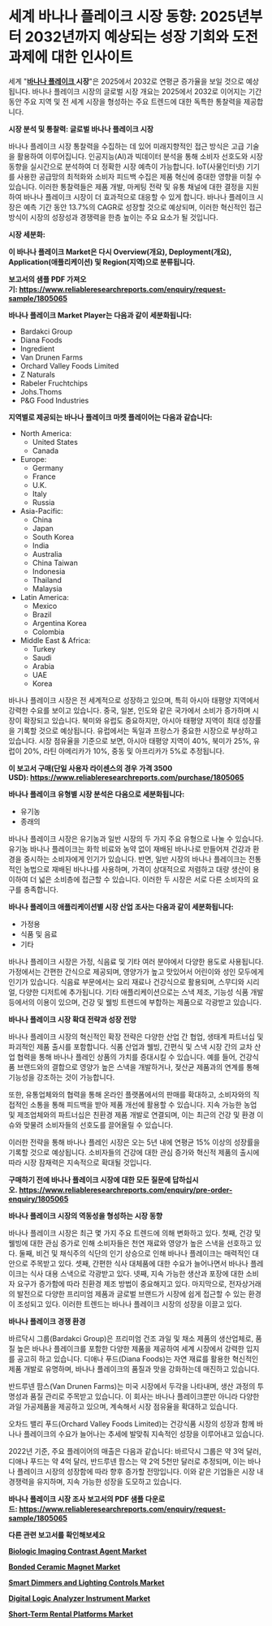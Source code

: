 <p><h1>세계 바나나 플레이크 시장 동향: 2025년부터 2032년까지 예상되는 성장 기회와 도전 과제에 대한 인사이트</h1></p><p>세계 "<strong><a href="https://www.reliableresearchreports.com/banana-flakes-r1805065?utm_campaign=106&utm_medium=8&utm_source=Github&utm_content=ia&utm_term=24032025&utm_id=banana-flakes">바나나 플레이크&nbsp;</a></strong><strong>시장</strong>"은 2025에서 2032로 연평균 증가율을 보일 것으로 예상됩니다. 바나나 플레이크 시장의 글로벌 시장 개요는 2025에서 2032로 이어지는 기간 동안 주요 지역 및 전 세계 시장을 형성하는 주요 트렌드에 대한 독특한 통찰력을 제공합니다.</p>
<p><strong>시장 분석 및 통찰력: 글로벌 바나나 플레이크 시장</strong></p>
<p><p>바나나 플레이크 시장 통찰력을 수집하는 데 있어 미래지향적인 접근 방식은 고급 기술을 활용하여 이루어집니다. 인공지능(AI)과 빅데이터 분석을 통해 소비자 선호도와 시장 동향을 실시간으로 분석하여 더 정확한 시장 예측이 가능합니다. IoT(사물인터넷) 기기를 사용한 공급망의 최적화와 소비자 피드백 수집은 제품 혁신에 중대한 영향을 미칠 수 있습니다. 이러한 통찰력들은 제품 개발, 마케팅 전략 및 유통 채널에 대한 결정을 지원하여 바나나 플레이크 시장이 더 효과적으로 대응할 수 있게 합니다. 바나나 플레이크 시장은 예측 기간 동안 13.7%의 CAGR로 성장할 것으로 예상되며, 이러한 혁신적인 접근 방식이 시장의 성장성과 경쟁력을 한층 높이는 주요 요소가 될 것입니다.</p><a href="%7CAUTHORITHY_DOMAIN_URL%7C?utm_campaign=106&utm_medium=8&utm_source=Github&utm_content=ia&utm_term=24032025&utm_id=banana-flakes"></a></p>
<p><strong>시장 세분화:</strong></p>
<p><strong>이 바나나 플레이크 Market은 다시 Overview(개요), Deployment(개요), Application(애플리케이션) 및 Region(지역)으로 분류됩니다.</strong></p>
<p><strong>보고서의 샘플 PDF 가져오기:&nbsp;<a href="https://www.reliableresearchreports.com/enquiry/request-sample/1805065?utm_campaign=106&utm_medium=8&utm_source=Github&utm_content=ia&utm_term=24032025&utm_id=banana-flakes">https://www.reliableresearchreports.com/enquiry/request-sample/1805065</a></strong><strong></strong></p>
<p><strong>바나나 플레이크 Market Player는 다음과 같이 세분화됩니다:</strong></p>
<p><ul><li>Bardakci Group</li><li>Diana Foods</li><li>Ingredient</li><li>Van Drunen Farms</li><li>Orchard Valley Foods Limited</li><li>Z Naturals</li><li>Rabeler Fruchtchips</li><li>Johs.Thoms</li><li>P&G Food Industries</li></ul></p>
<p><strong>지역별로 제공되는 바나나 플레이크 마켓 플레이어는 다음과 같습니다:</strong></p>
<p><ul>
    <li>
        North America:
        <ul>
            <li>United States</li>
            <li>Canada</li>
        </ul>
    </li>
    <li>
        Europe:
        <ul>
            <li>Germany</li>
            <li>France</li>
            <li>U.K.</li>
            <li>Italy</li>
            <li>Russia</li>
        </ul>
    </li>
    <li>
        Asia-Pacific:
        <ul>
            <li>China</li>
            <li>Japan</li>
            <li>South Korea</li>
            <li>India</li>
            <li>Australia</li>
            <li>China Taiwan</li>
            <li>Indonesia</li>
            <li>Thailand</li>
            <li>Malaysia</li>
        </ul>
    </li>
    <li>
        Latin America:
        <ul>
            <li>Mexico</li>
            <li>Brazil</li>
            <li>Argentina Korea</li>
            <li>Colombia</li>
        </ul>
    </li>
    <li>
        Middle East & Africa:
        <ul>
            <li>Turkey</li>
            <li>Saudi</li>
            <li>Arabia</li>
            <li>UAE</li>
            <li>Korea</li>
        </ul>
    </li>
    </ul></p>
<p><p>바나나 플레이크 시장은 전 세계적으로 성장하고 있으며, 특히 아시아 태평양 지역에서 강력한 수요를 보이고 있습니다. 중국, 일본, 인도와 같은 국가에서 소비가 증가하며 시장이 확장되고 있습니다. 북미와 유럽도 중요하지만, 아시아 태평양 지역이 최대 성장률을 기록할 것으로 예상됩니다. 유럽에서는 독일과 프랑스가 중요한 시장으로 부상하고 있습니다. 시장 점유율을 기준으로 보면, 아시아 태평양 지역이 40%, 북미가 25%, 유럽이 20%, 라틴 아메리카가 10%, 중동 및 아프리카가 5%로 추정됩니다.</p></p>
<p><strong>이 보고서 구매(단일 사용자 라이센스의 경우 가격 3500 USD):&nbsp;<a href="https://www.reliableresearchreports.com/purchase/1805065?utm_campaign=106&utm_medium=8&utm_source=Github&utm_content=ia&utm_term=24032025&utm_id=banana-flakes">https://www.reliableresearchreports.com/purchase/1805065</a></strong></p>
<p><strong>바나나 플레이크 유형별 시장 분석은 다음으로 세분화됩니다:</strong></p>
<p><ul><li>유기농</li><li>종래의</li></ul></p>
<p><p>바나나 플레이크 시장은 유기농과 일반 시장의 두 가지 주요 유형으로 나눌 수 있습니다. 유기농 바나나 플레이크는 화학 비료와 농약 없이 재배된 바나나로 만들어져 건강과 환경을 중시하는 소비자에게 인기가 있습니다. 반면, 일반 시장의 바나나 플레이크는 전통적인 농법으로 재배된 바나나를 사용하며, 가격이 상대적으로 저렴하고 대량 생산이 용이하여 더 넓은 소비층에 접근할 수 있습니다. 이러한 두 시장은 서로 다른 소비자의 요구를 충족합니다.</p></p>
<p><strong>바나나 플레이크 애플리케이션별 시장 산업 조사는 다음과 같이 세분화됩니다:</strong></p>
<p><ul><li>가정용</li><li>식품 및 음료</li><li>기타</li></ul></p>
<p><p>바나나 플레이크 시장은 가정, 식음료 및 기타 여러 분야에서 다양한 용도로 사용됩니다. 가정에서는 간편한 간식으로 제공되며, 영양가가 높고 맛있어서 어린이와 성인 모두에게 인기가 있습니다. 식음료 부문에서는 요리 재료나 건강식으로 활용되며, 스무디와 시리얼, 다양한 디저트에 추가됩니다. 기타 애플리케이션으로는 스낵 제조, 기능성 식품 개발 등에서의 이용이 있으며, 건강 및 웰빙 트렌드에 부합하는 제품으로 각광받고 있습니다.</p></p>
<p><strong>바나나 플레이크 시장 확대 전략과 성장 전망</strong></p>
<p><p>바나나 플레이크 시장의 혁신적인 확장 전략은 다양한 산업 간 협업, 생태계 파트너십 및 파괴적인 제품 출시를 포함합니다. 식품 산업과 웰빙, 간편식 및 스낵 시장 간의 교차 산업 협력을 통해 바나나 플레인 상품의 가치를 증대시킬 수 있습니다. 예를 들어, 건강식품 브랜드와의 결합으로 영양가 높은 스낵을 개발하거나, 젖산균 제품과의 연계를 통해 기능성을 강조하는 것이 가능합니다. </p><p>또한, 유통업체와의 협력을 통해 온라인 플랫폼에서의 판매를 확대하고, 소비자와의 직접적인 소통을 통해 피드백을 받아 제품 개선에 활용할 수 있습니다. 지속 가능한 농업 및 제조업체와의 파트너십은 친환경 제품 개발로 연결되며, 이는 최근의 건강 및 환경 이슈와 맞물려 소비자들의 선호도를 끌어올릴 수 있습니다.</p><p>이러한 전략을 통해 바나나 플레인 시장은 오는 5년 내에 연평균 15% 이상의 성장률을 기록할 것으로 예상됩니다. 소비자들의 건강에 대한 관심 증가와 혁신적 제품의 출시에 따라 시장 잠재력은 지속적으로 확대될 것입니다.</p></p>
<p><strong>구매하기 전에 바나나 플레이크 시장에 대한 모든 질문에 답하십시오.&nbsp;<a href="https://www.reliableresearchreports.com/enquiry/pre-order-enquiry/1805065?utm_campaign=106&utm_medium=8&utm_source=Github&utm_content=ia&utm_term=24032025&utm_id=banana-flakes">https://www.reliableresearchreports.com/enquiry/pre-order-enquiry/1805065</a></strong><strong></strong></p>
<p><strong>바나나 플레이크 시장의 역동성을 형성하는 시장 동향</strong></p>
<p><p>바나나 플레이크 시장은 최근 몇 가지 주요 트렌드에 의해 변화하고 있다. 첫째, 건강 및 웰빙에 대한 관심 증가로 인해 소비자들은 천연 재료와 영양가 높은 스낵을 선호하고 있다. 둘째, 비건 및 채식주의 식단의 인기 상승으로 인해 바나나 플레이크는 매력적인 대안으로 주목받고 있다. 셋째, 간편한 식사 대체품에 대한 수요가 늘어나면서 바나나 플레이크는 식사 대용 스낵으로 각광받고 있다. 넷째, 지속 가능한 생산과 포장에 대한 소비자 요구가 증가함에 따라 친환경 제조 방법이 중요해지고 있다. 마지막으로, 전자상거래의 발전으로 다양한 프리미엄 제품과 글로벌 브랜드가 시장에 쉽게 접근할 수 있는 환경이 조성되고 있다. 이러한 트렌드는 바나나 플레이크 시장의 성장을 이끌고 있다.</p></p>
<p><strong>바나나 플레이크 경쟁 환경</strong></p>
<p><p>바르닥시 그룹(Bardakci Group)은 프리미엄 건조 과일 및 채소 제품의 생산업체로, 품질 높은 바나나 플레이크를 포함한 다양한 제품을 제공하여 세계 시장에서 강력한 입지를 공고히 하고 있습니다. 디애나 푸드(Diana Foods)는 자연 재료를 활용한 혁신적인 제품 개발로 유명하며, 바나나 플레이크의 품질과 맛을 강화하는데 매진하고 있습니다.</p><p>반드루넨 팜스(Van Drunen Farms)는 미국 시장에서 두각을 나타내며, 생산 과정의 투명성과 품질 관리로 주목받고 있습니다. 이 회사는 바나나 플레이크뿐만 아니라 다양한 과일 가공제품을 제공하고 있으며, 계속해서 시장 점유율을 확대하고 있습니다. </p><p>오차드 밸리 푸드(Orchard Valley Foods Limited)는 건강식품 시장의 성장과 함께 바나나 플레이크의 수요가 늘어나는 추세에 발맞춰 지속적인 성장을 이루어내고 있습니다. </p><p>2022년 기준, 주요 플레이어의 매출은 다음과 같습니다: 바르닥시 그룹은 약 3억 달러, 디애나 푸드는 약 4억 달러, 반드루넨 팜스는 약 2억 5천만 달러로 추정되며, 이는 바나나 플레이크 시장의 성장함에 따라 향후 증가할 전망입니다. 이와 같은 기업들은 시장 내 경쟁력을 유지하며, 지속 가능한 성장을 도모하고 있습니다.</p></p>
<p><strong>바나나 플레이크 시장 조사 보고서의 PDF 샘플 다운로드:&nbsp;<a href="https://www.reliableresearchreports.com/enquiry/request-sample/1805065?utm_campaign=106&utm_medium=8&utm_source=Github&utm_content=ia&utm_term=24032025&utm_id=banana-flakes">https://www.reliableresearchreports.com/enquiry/request-sample/1805065</a></strong></p>
<p><strong></strong></p>
<p><strong></strong></p>
<p><strong></strong></p>
<p><strong></strong></p>
<p><strong>다른 관련 보고서를 확인해보세요</strong></p>
<p><strong><p><a href="https://github.com/minakibanov/Market-Research-Report-List-1/blob/main/biologic-imaging-contrast-agent-market.md?utm_campaign=106&utm_medium=8&utm_source=Github&utm_content=ia&utm_term=24032025&utm_id=banana-flakes">Biologic Imaging Contrast Agent Market</a></p><p><a href="https://github.com/warshatulang0/Market-Research-Report-List-1/blob/main/bonded-ceramic-magnet-market.md?utm_campaign=106&utm_medium=8&utm_source=Github&utm_content=ia&utm_term=24032025&utm_id=banana-flakes">Bonded Ceramic Magnet Market</a></p><p><a href="https://github.com/yepezkommakp/Market-Research-Report-List-1/blob/main/smart-dimmers-and-lighting-controls-market.md?utm_campaign=106&utm_medium=8&utm_source=Github&utm_content=ia&utm_term=24032025&utm_id=banana-flakes">Smart Dimmers and Lighting Controls Market</a></p><p><a href="https://github.com/gripeluigstt/Market-Research-Report-List-1/blob/main/digital-logic-analyzer-instrument-market.md?utm_campaign=106&utm_medium=8&utm_source=Github&utm_content=ia&utm_term=24032025&utm_id=banana-flakes">Digital Logic Analyzer Instrument Market</a></p><p><a href="https://github.com/syiqvanyo/Market-Research-Report-List-1/blob/main/short-term-rental-platforms-market.md?utm_campaign=106&utm_medium=8&utm_source=Github&utm_content=ia&utm_term=24032025&utm_id=banana-flakes">Short-Term Rental Platforms Market</a></p></strong></p>